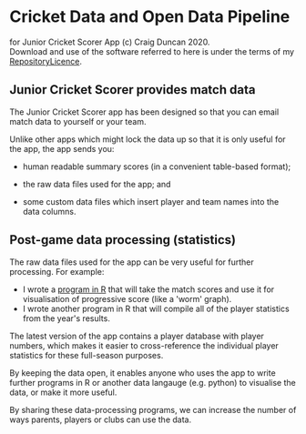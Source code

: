 # Cricket Data and Open Data Pipeline
for Junior Cricket Scorer App
(c) Craig Duncan 2020.   
Download and use of the software referred to here is under the terms of my [RepositoryLicence](../RepositoryLicense.md).

## Junior Cricket Scorer provides match data

The Junior Cricket Scorer app has been designed so that you can email match data to yourself or your team.

Unlike other apps which might lock the data up so that it is only useful for the app, the app sends you:

 - human readable summary scores (in a convenient table-based format);

 - the raw data files used for the app; and
 
 - some custom data files which insert player and team names into the data columns.

## Post-game data processing (statistics)

 The raw data files used for the app can be very useful for further processing.   For example:

- I wrote a [program in R](worm2(2018).r) that will take the match scores and use it for visualisation of progressive score (like a 'worm' graph).
- I wrote another program in R that will compile all of the player statistics from the year's results.

The latest version of the app contains a player database with player numbers, which makes it easier to cross-reference the individual player statistics for these full-season purposes.

By keeping the data open, it enables anyone who uses the app to write further programs in R or another data langauge (e.g. python) to visualise the data, or make it more useful.  
 
By sharing these data-processing programs, we can increase the number of ways parents, players or clubs can use the data.
